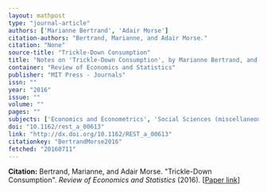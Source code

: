 ```yaml
---
layout: mathpost
type: "journal-article"
authors: ['Marianne Bertrand', 'Adair Morse']
citation-authors: "Bertrand, Marianne, and Adair Morse."
citation: "None"
source-title: "Trickle-Down Consumption"
title: "Notes on 'Trickle-Down Consumption', by Marianne Bertrand, and Adair Morse"
container: "Review of Economics and Statistics"
publisher: "MIT Press - Journals"
issn: ""
year: "2016"
issue: ""
volume: ""
pages: ""
subjects: ['Economics and Econometrics', 'Social Sciences (miscellaneous)']
doi: "10.1162/rest_a_00613"
link: "http://dx.doi.org/10.1162/REST_a_00613"
citationkey: "BertrandMorse2016"
fetched: "20160711"
---
```


**Citation:** Bertrand, Marianne, and Adair Morse. "Trickle-Down Consumption". *Review of Economics and Statistics* (2016). [[Paper link](http://dx.doi.org/10.1162/REST_a_00613)]